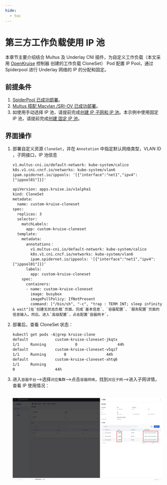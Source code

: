 ```yaml
---
hide:
  - toc
---
```


# 第三方工作负载使用 IP 池

本章节主要介绍结合 Multus 及 Underlay CNI 插件，为自定义工作负载（本文采用 [OpenKruise](https://github.com/openkruise/kruise) 控制器 创建的工作负载 CloneSet） Pod 配置 IP Pool，通过 Spiderpool 进行 Underlay 网络的 IP 的分配和固定。

## 前提条件

1. [SpiderPool 已成功部署](../../modules/spiderpool/install.md)。
2. [Multus 搭配 Macvlan /SRI-OV 已成功部署](../../modules/multus-underlay/install.md)。
3. 如使用手动选择 IP 池，请提前完成[创建 IP 子网和 IP 池](../../modules/spiderpool/createpool.md)。本示例中使用固定 IP 池，请提前完成[创建 固定 IP 池](../../modules/spiderpool/createpool.md)。

## 界面操作

1. 部署自定义资源 `CloneSet`，并在 `Annotation` 中指定默认网络类型，VLAN ID ，子网接口，IP 池信息

    ```
    v1.multus-cni.io/default-network: kube-system/calico
    k8s.v1.cni.cncf.io/networks: kube-system/vlan6
    ipam.spidernet.io/ippools: '[{"interface":"net1","ipv4":["ippool01"]}]'
    ```

    ```
    apiVersion: apps.kruise.io/v1alpha1
    kind: CloneSet
    metadata:
      name: custom-kruise-cloneset
    spec:
      replicas: 3
      selector:
        matchLabels:
          app: custom-kruise-cloneset
      template:
        metadata:
          annotations：
            v1.multus-cni.io/default-network: kube-system/calico
            k8s.v1.cni.cncf.io/networks: kube-system/vlan6
            ipam.spidernet.io/ippools: '[{"interface":"net1","ipv4":["ippool01"]}]'
          labels:
            app: custom-kruise-cloneset
        spec:
          containers:
          - name: custom-kruise-cloneset
            image: busybox
            imagePullPolicy: IfNotPresent
            command: ["/bin/sh", "-c", "trap : TERM INT; sleep infinity & wait"]在`创建无状态负载`页面，完成`基本信息`、`容器配置`、`服务配置`页面的信息输入。然后，进入`高级配置`，点击配置`容器网卡`。
    ```

    

2. 部署后，查看 CloneSet 状态：

    ```
    kubectl get pods -A|grep kruise-clone
    default            custom-kruise-cloneset-jkqtx                                      1/1     Running             0                  44h
    default            custom-kruise-cloneset-v5qz7                                      1/1     Running        0                  44h
    default            custom-kruise-cloneset-xhtq6                                      1/1     Running
    0                  44h
    ```

    

1. 进入`容器平台`-->选择`对应集群`-->点击`容器网络`，找到`对应子网`-->进入子网详情， 查看 IP 使用情况：

    ​	![openkruise](../../images/openkruise.jpg)

    

